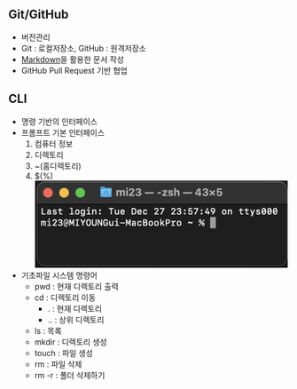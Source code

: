 ###
## Git/GitHub
 - 버전관리
 - Git : 로컬저장소, GitHub : 원격저장소 
 - [Markdown](markdown.md)을 활용한 문서 작성
 - GitHub Pull Request 기반 협업
 
## CLI
 - 명령 기반의 인터페이스
 - 프롬프트 기본 인터페이스
    1. 컴퓨터 정보
    2. 디렉토리
    3. ~(홈디렉토리)
    4. $(%)
 ![프롬프트 기본인터페이스](img_01.png)
- 기초파일 시스템 명령어
    - pwd : 현재 디렉토리 출력
    - cd : 디렉토리 이동
        - . : 현재 디렉토리
        - .. : 상위 디렉토리
    - ls : 목록
    - mkdir : 디렉토리 생성
    - touch : 파일 생성
    - rm : 파일 삭제
    - rm -r : 폴더 삭제하기